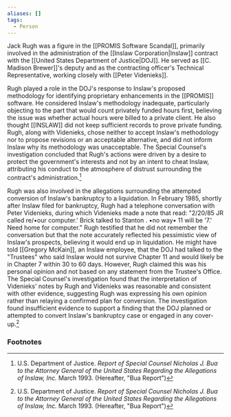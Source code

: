 ```yaml
---
aliases: []
tags:
  - Person
---
```

Jack Rugh was a figure in the [[PROMIS Software Scandal]], primarily involved in the administration of the [[Inslaw Corporation|Inslaw]] contract with the [[United States Department of Justice|DOJ]]. He served as [[C. Madison Brewer]]'s deputy and as the contracting officer's Technical Representative, working closely with [[Peter Videnieks]].

Rugh played a role in the DOJ's response to Inslaw's proposed methodology for identifying proprietary enhancements in the [[PROMIS]] software. He considered Inslaw's methodology inadequate, particularly objecting to the part that would count privately funded hours first, believing the issue was whether actual hours were billed to a private client. He also thought [[INSLAW]] did not keep sufficient records to prove private funding. Rugh, along with Videnieks, chose neither to accept Inslaw's methodology nor to propose revisions or an acceptable alternative, and did not inform Inslaw why its methodology was unacceptable. The Special Counsel's investigation concluded that Rugh's actions were driven by a desire to protect the government's interests and not by an intent to cheat Inslaw, attributing his conduct to the atmosphere of distrust surrounding the contract's administration.[^1]

Rugh was also involved in the allegations surrounding the attempted conversion of Inslaw's bankruptcy to a liquidation. In February 1985, shortly after Inslaw filed for bankruptcy, Rugh had a telephone conversation with Peter Videnieks, during which Videnieks made a note that read: "2/20/85 JR called re/•our computer.' Brick talked to Stanton . •no way• 11 will be '7.' Need home for computer." Rugh testified that he did not remember the conversation but that the note accurately reflected his pessimistic view of Inslaw's prospects, believing it would end up in liquidation. He might have told [[Gregory McKain]], an Inslaw employee, that the DOJ had talked to the "Trustees" who said Inslaw would not survive Chapter 11 and would likely be in Chapter 7 within 30 to 60 days. However, Rugh claimed this was his personal opinion and not based on any statement from the Trustee's Office. The Special Counsel's investigation found that the interpretation of Videnieks' notes by Rugh and Videnieks was reasonable and consistent with other evidence, suggesting Rugh was expressing his own opinion rather than relaying a confirmed plan for conversion. The investigation found insufficient evidence to support a finding that the DOJ planned or attempted to convert Inslaw's bankruptcy case or engaged in any cover-up.[^1]

### Footnotes
[^1]: U.S. Department of Justice. *Report of Special Counsel Nicholas J. Bua to the Attorney General of the United States Regarding the Allegations of Inslaw, Inc.* March 1993. (Hereafter, "Bua Report")